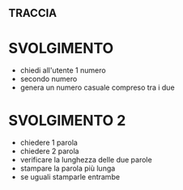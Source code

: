 ## TRACCIA

# SVOLGIMENTO
- chiedi all'utente 1 numero
- secondo numero
- genera un numero casuale compreso tra i due


# SVOLGIMENTO 2
- chiedere 1 parola
- chiedere 2 parola
- verificare la lunghezza delle due parole
- stampare la parola più lunga
- se uguali stamparle entrambe